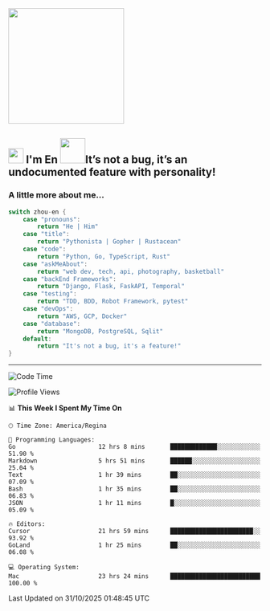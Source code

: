 <img align='center' src="https://media.giphy.com/media/GP1TJJSV4Ys1r64q2A/giphy.gif" width="230">

<h2><img src="https://emojis.slackmojis.com/emojis/images/1531849430/4246/blob-sunglasses.gif?1531849430" width="30"/> I'm En <img src="https://media.giphy.com/media/12oufCB0MyZ1Go/giphy.gif" width="50">It’s not a bug, it’s an undocumented feature with personality!</h2>


<!-- <img align='right' src="https://media.giphy.com/media/M9gbBd9nbDrOTu1Mqx/giphy.gif" width="230"> -->


### A little more about me... 
<!--
```javascript
const zhou-en = {
    pronouns: "He" | "Him",
    title: "Pythonista" | "Gopher" | "Rustacean",
    code: ["Python", "Go", "Rust", "TypeScript"],
    askMeAbout: ["web dev", "tech", "app dev", "photography"],
    technologies: {
        backEnd: {
            python: ["Django", "Flask", "FaskAPI"],
            go: []
        },
        scraping: ["selenium", "scrapy", "spider"],
        testing: ["Robot Framework"],
        devOps: ["AWS", "Docker", "GCP", "Nginx"],
        databases: ["mongo", "postgresql", "sqlite"],
        misc: ["Firebase", "Heroku"]
    },
    architecture: ["Event Driven Architecture", "Microservices"],
    currentFocus: ["Temporal", "Rust"],
    funFact: "It's not a bug, it's a feature!"
};
```
  -->

```go
switch zhou-en {
    case "pronouns":
        return "He | Him"
    case "title":
        return "Pythonista | Gopher | Rustacean"
    case "code":
        return "Python, Go, TypeScript, Rust"
    case "askMeAbout":
        return "web dev, tech, api, photography, basketball"
    case "backEnd Frameworks":
        return "Django, Flask, FaskAPI, Temporal"
    case "testing":
        return "TDD, BDD, Robot Framework, pytest"
    case "devOps":
        return "AWS, GCP, Docker"
    case "database":
        return "MongoDB, PostgreSQL, Sqlit"
    default:
        return "It's not a bug, it's a feature!"
}
```




---
<!--START_SECTION:waka-->
![Code Time](http://img.shields.io/badge/Code%20Time-2%2C650%20hrs%2035%20mins-blue)

![Profile Views](http://img.shields.io/badge/Profile%20Views-0-blue)

📊 **This Week I Spent My Time On** 

```text
🕑︎ Time Zone: America/Regina

💬 Programming Languages: 
Go                       12 hrs 8 mins       █████████████░░░░░░░░░░░░   51.90 % 
Markdown                 5 hrs 51 mins       ██████░░░░░░░░░░░░░░░░░░░   25.04 % 
Text                     1 hr 39 mins        ██░░░░░░░░░░░░░░░░░░░░░░░   07.09 % 
Bash                     1 hr 35 mins        ██░░░░░░░░░░░░░░░░░░░░░░░   06.83 % 
JSON                     1 hr 11 mins        █░░░░░░░░░░░░░░░░░░░░░░░░   05.09 % 

🔥 Editors: 
Cursor                   21 hrs 59 mins      ███████████████████████░░   93.92 % 
GoLand                   1 hr 25 mins        ██░░░░░░░░░░░░░░░░░░░░░░░   06.08 % 

💻 Operating System: 
Mac                      23 hrs 24 mins      █████████████████████████   100.00 % 
```


 Last Updated on 31/10/2025 01:48:45 UTC
<!--END_SECTION:waka-->
